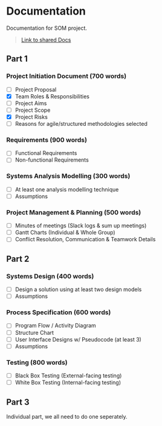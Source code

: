 # Documentation
Documentation for SOM project.
> [Link to shared Docs](https://uniworcac-my.sharepoint.com/personal/wilc5_15_uni_worc_ac_uk/_layouts/15/guestaccess.aspx?folderid=177cabd400e8f4e47b96a16ae4b361edc&authkey=AQcOGqnEidodTioLoR803lI)

## Part 1
### Project Initiation Document (700 words)
- [ ] Project Proposal
- [x] Team Roles & Responsibilities
- [ ] Project Aims
- [ ] Project Scope
- [x] Project Risks
- [ ] Reasons for agile/structured methodologies selected

### Requirements (900 words)
- [ ] Functional Requirements
- [ ] Non-functional Requirements

### Systems Analysis Modelling (300 words)
- [ ] At least one analysis modelling technique
- [ ] Assumptions

### Project Management & Planning (500 words)
- [ ] Minutes of meetings (Slack logs & sum up meetings)
- [ ] Gantt Charts (Individual & Whole Group)
- [ ] Conflict Resolution, Communication & Teamwork Details

## Part 2
### Systems Design (400 words)
- [ ] Design a solution using at least two design models
- [ ] Assumptions

### Process Specification (600 words)
- [ ] Program Flow / Activity Diagram
- [ ] Structure Chart
- [ ] User Interface Designs w/ Pseudocode (at least 3)
- [ ] Assumptions

### Testing (800 words)
- [ ] Black Box Testing (External-facing testing)
- [ ] White Box Testing (Internal-facing testing)

## Part 3
Individual part, we all need to do one seperately.
